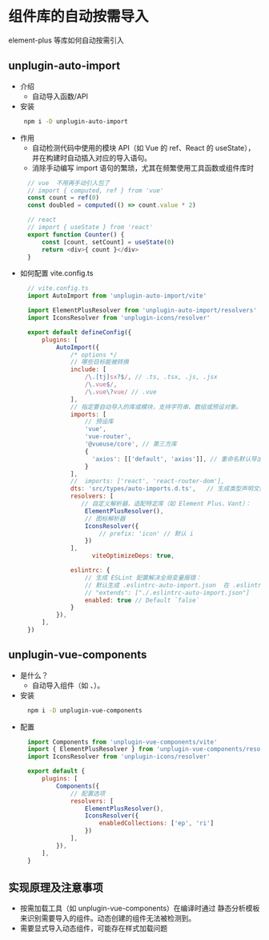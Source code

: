 # 组件库的自动按需导入
element-plus 等库如何自动按需引入

## unplugin-auto-import
* 介绍
  - 自动导入函数/API
* 安装
  ```bash
   npm i -D unplugin-auto-import
  ```
* 作用
  - 自动检测代码中使用的模块 API（如 Vue 的 ref、React 的 useState），并在构建时自动插入对应的导入语句。
  - 消除手动编写 import 语句的繁琐，尤其在频繁使用工具函数或组件库时
  ```js
    // vue  不用再手动引入包了
    // import { computed, ref } from 'vue'
    const count = ref(0)
    const doubled = computed(() => count.value * 2)

    // react 
    // import { useState } from 'react'
    export function Counter() {
        const [count, setCount] = useState(0)
        return <div>{ count }</div>
    }

  ```
* 如何配置 vite.config.ts
  ```js
    // vite.config.ts
    import AutoImport from 'unplugin-auto-import/vite'

    import ElementPlusResolver from 'unplugin-auto-import/resolvers'
    import IconsResolver from 'unplugin-icons/resolver'

    export default defineConfig({
        plugins: [
            AutoImport({
                /* options */ 
                // 哪些目标能被转换
                include: [
                    /\.[tj]sx?$/, // .ts, .tsx, .js, .jsx
                    /\.vue$/,
                    /\.vue\?vue/ // .vue
                ],
                // 指定要自动导入的库或模块，支持字符串、数组或预设对象。
                imports: [
                    // 预设库
                    'vue',
                    'vue-router',
                    '@vueuse/core', // 第三方库
                    {
                      'axios': [['default', 'axios']], // 重命名默认导出
                    }
                ], 
                //  imports: ['react', 'react-router-dom'],
                dts: 'src/types/auto-imports.d.ts',   // 生成类型声明文件 设为 false 禁用。
                resolvers: [
                   // 自定义解析器，适配特定库（如 Element Plus、Vant）：
                    ElementPlusResolver(),
                    // 图标解析器
                    IconsResolver({
                        // prefix: 'icon' // 默认 i
                    })
                ],
                      viteOptimizeDeps: true,

                eslintrc: {
                    // 生成 ESLint 配置解决全局变量报错：
                    // 默认生成 .eslintrc-auto-import.json  在 .eslintrc 中引入
                    // "extends": ["./.eslintrc-auto-import.json"]
                    enabled: true // Default `false` 
                }
            }),
        ],
    })
  ```


## unplugin-vue-components
* 是什么？
  - 自动导入组件（如 <el-button>、<MyComponent>）。
* 安装 
  ```bash
    npm i -D unplugin-vue-components
  ```
* 配置
  ```js
    import Components from 'unplugin-vue-components/vite'
    import { ElementPlusResolver } from 'unplugin-vue-components/resolvers'
    import IconsResolver from 'unplugin-icons/resolver'

    export default {
        plugins: [
            Components({
                // 配置选项
                resolvers: [
                    ElementPlusResolver(), 
                    IconsResolver({
                        enabledCollections: ['ep', 'ri']
                    })
                ],
            }),
        ],
    }
  ```

## 实现原理及注意事项
  - 按需加载工具（如 unplugin-vue-components）在编译时通过 静态分析模板 来识别需要导入的组件。动态创建的组件无法被检测到。
  - 需要显式导入动态组件，可能存在样式加载问题
